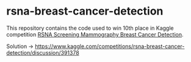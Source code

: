# rsna-breast-cancer-detection

This repository contains the code used to win 10th place in Kaggle competition [RSNA Screening Mammography Breast Cancer Detection](https://www.kaggle.com/competitions/rsna-breast-cancer-detection).

Solution → https://www.kaggle.com/competitions/rsna-breast-cancer-detection/discussion/391378
